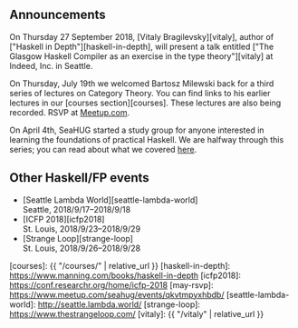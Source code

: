## Announcements

On Thursday 27 September 2018, [Vitaly Bragilevsky][vitaly], author of ["Haskell in Depth"][haskell-in-depth], will present a talk entitled ["The Glasgow Haskell Compiler as an exercise in the type theory"][vitaly] at Indeed, Inc. in Seattle.

On Thursday, July 19th we welcomed Bartosz Milewski back for a
third series of lectures on Category Theory. You can find links to his earlier lectures in our [courses section][courses]. These lectures are also being recorded. RSVP at [Meetup.com][category-theory].

On April 4th, SeaHUG started a study group for anyone interested
in learning the foundations of practical Haskell. We are halfway through this series; you can read about what
we covered [here][april-minutes].

## Other Haskell/FP events

* [Seattle Lambda World][seattle-lambda-world]<br/>Seattle, 2018/9/17&ndash;2018/9/18
* [ICFP 2018][icfp2018]<br/>St. Louis, 2018/9/23&ndash;2018/9/29
* [Strange Loop][strange-loop]<br/>St. Louis, 2018/9/26&ndash;2018/9/28

[april-minutes]: http://seattlehaskell.org/learners
[bayhac2018]: https://wiki.haskell.org/BayHac2018
[category-theory]: https://www.meetup.com/SEAHUG
[courses]: {{ "/courses/" | relative_url }}
[haskell-in-depth]: https://www.manning.com/books/haskell-in-depth
[icfp2018]: https://conf.researchr.org/home/icfp-2018
[may-rsvp]: https://www.meetup.com/seahug/events/qkvtmpyxhbdb/
[seattle-lambda-world]: http://seattle.lambda.world/
[strange-loop]: https://www.thestrangeloop.com/
[vitaly]: {{ "/vitaly" | relative_url }}
